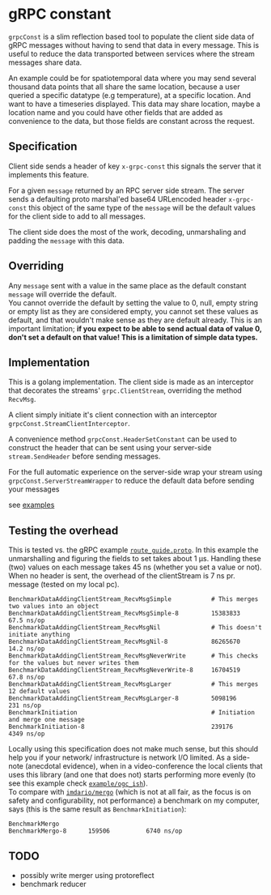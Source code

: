 # gRPC constant

`grpcConst` is a slim reflection based tool to populate the client side data of gRPC messages without having to send that data in every message. This is useful to reduce the data transported between services where the stream messages share data. 

An example could be for spatiotemporal data where you may send several thousand data points that all share the same location, because a user queried a specific datatype (e.g temperature), at a specific location. And want to have a timeseries displayed. This data may share location, maybe a location name and you could have other fields that are added as convenience to the data, but those fields are constant across the request. 

## Specification
Client side sends a header of key `x-grpc-const` this signals the server that it implements this feature. 

For a given `message` returned by an RPC server side stream. The server sends a defaulting proto marshal'ed base64 URLencoded header `x-grpc-const` this object of the same type of the `message` will be the default values for the client side to add to all messages. 

The client side does the most of the work, decoding, unmarshaling and padding the `message` with this data.

## Overriding
Any `message` sent with a value in the same place as the default constant `message` 
will override the default.  
You cannot override the default by setting the value to 0, null, empty string or empty list as they are considered empty, you cannot set these values as default,  and that wouldn't make sense as they are default already. This is an important limitation; 
**if you expect to be able to send actual data of value 0, don't set a default on that value! This is a limitation of simple data types.** 

## Implementation
This is a golang implementation. The client side is made as an interceptor that decorates the streams' `grpc.ClientStream`, overriding the method `RecvMsg`. 

A client simply initiate it's client connection with an interceptor `grpcConst.StreamClientInterceptor`.

A convenience method `grpcConst.HeaderSetConstant` can be used to construct the header that can be sent using your server-side `stream.SendHeader` before sending messages. 

For the full automatic experience on the server-side wrap your stream using `grpcConst.ServerStreamWrapper` to reduce the default data before sending your messages

see [examples](/examples)

## Testing the overhead
This is tested vs. the gRPC example [`route_guide.proto`](examples/route_guide/proto/route_guide.proto).
In this example the unmarshalling and figuring the fields to set takes about 1 µs. Handling these (two) values on each message takes 45 ns (whether you set a value or not). When no header is sent, the overhead of the clientStream is 7 ns pr. message (tested on my local pc).
```
BenchmarkDataAddingClientStream_RecvMsgSimple           # This merges two values into an object
BenchmarkDataAddingClientStream_RecvMsgSimple-8       	15383833            67.5 ns/op
BenchmarkDataAddingClientStream_RecvMsgNil              # This doesn't initiate anything
BenchmarkDataAddingClientStream_RecvMsgNil-8          	86265670            14.2 ns/op
BenchmarkDataAddingClientStream_RecvMsgNeverWrite       # This checks for the values but never writes them
BenchmarkDataAddingClientStream_RecvMsgNeverWrite-8   	16704519            67.8 ns/op
BenchmarkDataAddingClientStream_RecvMsgLarger           # This merges 12 default values
BenchmarkDataAddingClientStream_RecvMsgLarger-8       	5098196             231 ns/op
BenchmarkInitiation                                     # Initiation and merge one message
BenchmarkInitiation-8                                   239176              4349 ns/op
```
Locally using this specification does not make much sense, but this should help you if your network/ infrastructure is network I/O limited.
As a side-note (anecdotal evidence), when in a video-conference the local clients that uses this library (and one that does not) starts performing more evenly (to see this example check [`example/ogc_ish`](examples/ogc_ish)). <br>
To compare with [`imdario/mergo`](https://github.com/imdario/mergo) (which is not at all fair, as the focus is on safety and configurability, not performance) a benchmark on my computer, says (this is the same result as `BenchmarkInitiation`):
```
BenchmarkMergo
BenchmarkMergo-8   	  159506	      6740 ns/op
```
## TODO
- possibly write merger using protoreflect
- benchmark reducer
